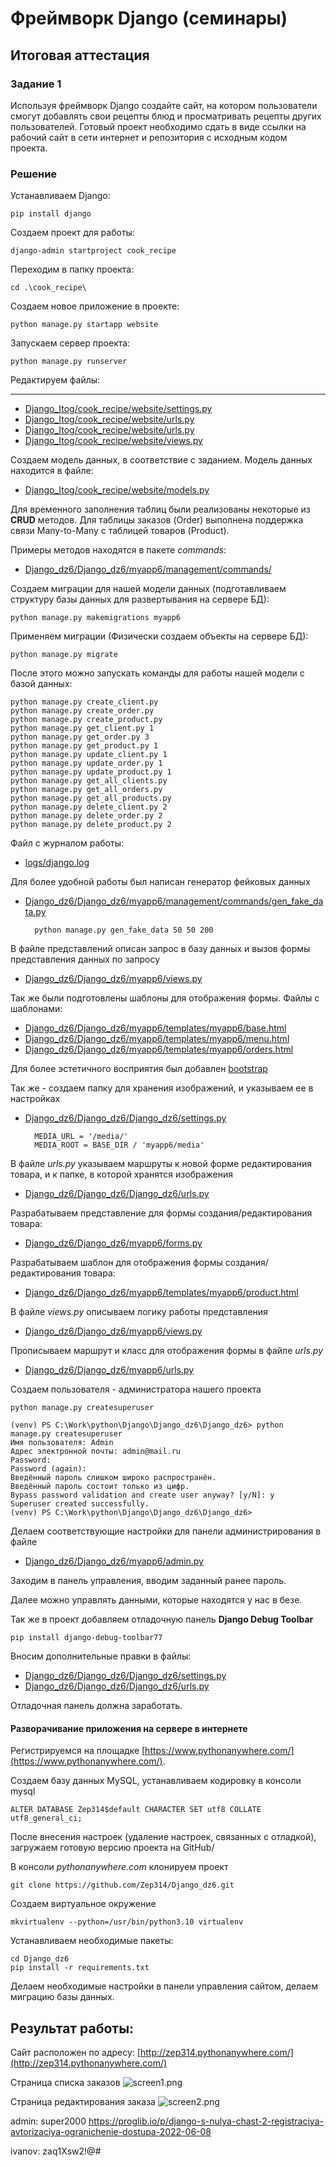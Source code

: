 # Фреймворк Django (семинары)
## Итоговая аттестация

### Задание 1
Используя фреймворк Django создайте сайт, на котором пользователи смогут
добавлять свои рецепты блюд и просматривать рецепты других пользователей.
Готовый проект необходимо сдать в виде ссылки на рабочий сайт в сети интернет и
репозитория с исходным кодом проекта.

### Решение


Устанавливаем Django:

    pip install django

Создаем проект для работы:

    django-admin startproject cook_recipe

Переходим в папку проекта:

    cd .\cook_recipe\

Создаем новое приложение в проекте:

    python manage.py startapp website

Запускаем сервер проекта:

    python manage.py runserver

Редактируем файлы:
*********
- [Django_Itog/cook_recipe/website/settings.py](/cook_recipe/cook_recipe/settings.py)
- [Django_Itog/cook_recipe/website/urls.py](/cook_recipe/cook_recipe/urls.py)
- [Django_Itog/cook_recipe/website/urls.py](/cook_recipe/website/urls.py)
- [Django_Itog/cook_recipe/website/views.py](/cook_recipe/website/views.py)

Создаем модель данных, в соответствие с заданием. 
Модель данных находится в файле: 

- [Django_Itog/cook_recipe/website/models.py](/cook_recipe/website/models.py)

Для временного заполнения таблиц были реализованы некоторые из **CRUD** методов. Для таблицы заказов (Order) выполнена поддержка связи 
Many-to-Many с таблицей товаров (Product). 

Примеры методов находятся в пакете *commands*:

- [Django_dz6/Django_dz6/myapp6/management/commands/](/Django_dz6/myapp6/management/commands)

Создаем миграции для нашей модели данных (подготавливаем структуру базы данных для развертывания на сервере БД):

    python manage.py makemigrations myapp6

Применяем миграции (Физически создаем объекты на сервере БД):

    python manage.py migrate

После этого можно запускать команды для работы нашей модели с базой данных:

    python manage.py create_client.py
    python manage.py create_order.py
    python manage.py create_product.py
    python manage.py get_client.py 1
    python manage.py get_order.py 3
    python manage.py get_product.py 1
    python manage.py update_client.py 1
    python manage.py update_order.py 1
    python manage.py update_product.py 1
    python manage.py get_all_clients.py
    python manage.py get_all_orders.py
    python manage.py get_all_products.py
    python manage.py delete_client.py 2
    python manage.py delete_order.py 2
    python manage.py delete_product.py 2


Файл с журналом работы:

- [logs/django.log](/Django_dz6/logs/django.log) 

Для более удобной работы был написан генератор фейковых данных
 
- [Django_dz6/Django_dz6/myapp6/management/commands/gen_fake_data.py](/Django_dz6/myapp6/management/commands/gen_fake_data.py)

        python manage.py gen_fake_data 50 50 200

В файле представлений описан запрос в базу данных и вызов формы представления данных по запросу

- [Django_dz6/Django_dz6/myapp6/views.py](/Django_dz6/myapp6/views.py)

Так же были подготовлены шаблоны для отображения формы. Файлы с шаблонами:

- [Django_dz6/Django_dz6/myapp6/templates/myapp6/base.html](/Django_dz6/myapp6/templates/myapp6/base.html)
- [Django_dz6/Django_dz6/myapp6/templates/myapp6/menu.html](/Django_dz6/myapp6/templates/myapp6/menu.html)
- [Django_dz6/Django_dz6/myapp6/templates/myapp6/orders.html](/Django_dz6/myapp6/templates/myapp6/orders.html)

Для более эстетичного восприятия был добавлен [bootstrap](https://getbootstrap.com/)


Так же - создаем папку для хранения изображений, и указываем ее в настройках 

- [Django_dz6/Django_dz6/Django_dz6/settings.py](/Django_dz6/Django_dz6/settings.py)


        MEDIA_URL = '/media/'
        MEDIA_ROOT = BASE_DIR / 'myapp6/media'

В файле *urls.py* указываем маршруты к новой форме редактирования товара, и к папке, 
в которой хранятся изображения  

- [Django_dz6/Django_dz6/Django_dz6/urls.py](/Django_dz6/Django_dz6/urls.py)

Разрабатываем представление для формы создания/редактирования товара: 

- [Django_dz6/Django_dz6/myapp6/forms.py](/Django_dz6/myapp6/forms.py)

Разрабатываем шаблон для отображения формы создания/редактирования товара:

- [Django_dz6/Django_dz6/myapp6/templates/myapp6/product.html](/Django_dz6/myapp6/templates/myapp6/product.html)

В файле *views.py* описываем логику работы представления

- [Django_dz6/Django_dz6/myapp6/views.py](/Django_dz6/myapp6/views.py)

Прописываем маршрут и класс для отображения формы в файле *urls.py*

- [Django_dz6/Django_dz6/myapp6/urls.py](/Django_dz6/myapp6/urls.py)

Создаем пользователя - администратора нашего проекта

    python manage.py createsuperuser

    (venv) PS C:\Work\python\Django\Django_dz6\Django_dz6> python manage.py createsuperuser
    Имя пользователя: Admin
    Адрес электронной почты: admin@mail.ru
    Password:
    Password (again):
    Введённый пароль слишком широко распространён.
    Введённый пароль состоит только из цифр.
    Bypass password validation and create user anyway? [y/N]: y
    Superuser created successfully.
    (venv) PS C:\Work\python\Django\Django_dz6\Django_dz6>

Делаем соответствующие настройки для панели администрирования в файле 

- [Django_dz6/Django_dz6/myapp6/admin.py](/Django_dz6/myapp6/admin.py)

Заходим в панель управления, вводим заданный ранее пароль.

Далее можно управлять данными, которые находятся у нас в безе.

Так же в проект добавляем отладочную панель **Django Debug Toolbar**

    pip install django-debug-toolbar77

Вносим дополнительные правки в файлы:

- [Django_dz6/Django_dz6/Django_dz6/settings.py](/Django_dz6/Django_dz6/settings.py)
- [Django_dz6/Django_dz6/Django_dz6/urls.py](/Django_dz6/Django_dz6/urls.py)

Отладочная панель должна заработать.

#### Разворачивание приложения на сервере в интернете

Регистрируемся на площадке [https://www.pythonanywhere.com/](https://www.pythonanywhere.com/).

Создаем базу данных MySQL, устанавливаем кодировку в консоли mysql
    
    ALTER DATABASE Zep314$default CHARACTER SET utf8 COLLATE utf8_general_ci;

После внесения настроек (удаление настроек, связанных с отладкой), загружаем готовую версию проекта на GitHub/

В консоли *pythonanywhere.com* клонируем проект

    git clone https://github.com/Zep314/Django_dz6.git

Создаем виртуальное окружение

    mkvirtualenv --python=/usr/bin/python3.10 virtualenv

Устанавливаем необходимые пакеты:

    cd Django_dz6
    pip install -r requirements.txt

Делаем необходимые настройки в панели управления сайтом, делаем миграцию базы данных.

## Результат работы:

Сайт расположен по адресу: [http://zep314.pythonanywhere.com/](http://zep314.pythonanywhere.com/)

Страница списка заказов
![screen1.png](screen1.png)

Страница редактирования заказа
![screen2.png](screen2.png)

admin: super2000
https://proglib.io/p/django-s-nulya-chast-2-registraciya-avtorizaciya-ogranichenie-dostupa-2022-06-08

ivanov: zaq1Xsw2!@#
